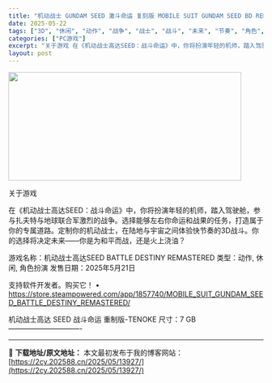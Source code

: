 ```yaml
---
title: "机动战士 GUNDAM SEED 激斗命运 复刻版 MOBILE SUIT GUNDAM SEED BD REMASTERED"
date: 2025-05-22
tags: ["3D", "休闲", "动作", "战争", "战士", "战斗", "未来", "节奏", "角色", "角色扮演"]
categories: ["PC游戏"]
excerpt: "关于游戏 在《机动战士高达SEED：战斗命运》中，你将扮演年轻的机师，踏入驾驶舱，参与扎夫特与地球联合军激烈的战争。选择能够左右你命运和战果的任务，打造属于你的专属道路。定制你的机动战士，在陆地与宇宙之间体验快节奏的3D战斗。你的选择将决定未来——你是为和平而战，还是火上浇油？ 游戏名称：机动战士高&hellip;"
layout: post
---
```


<img src="https://2cy.202588.cn/wp-content/uploads/2025/05/2025052207154355.webp" alt="" width="460" height="215" class="aligncenter size-full wp-image-13924" />

关于游戏

在《机动战士高达SEED：战斗命运》中，你将扮演年轻的机师，踏入驾驶舱，参与扎夫特与地球联合军激烈的战争。选择能够左右你命运和战果的任务，打造属于你的专属道路。定制你的机动战士，在陆地与宇宙之间体验快节奏的3D战斗。你的选择将决定未来——你是为和平而战，还是火上浇油？

游戏名称：机动战士高达SEED BATTLE DESTINY REMASTERED
类型：动作, 休闲, 角色扮演
发售日期：2025年5月21日

支持软件开发者。购买它！
• https://store.steampowered.com/app/1857740/MOBILE_SUIT_GUNDAM_SEED_BATTLE_DESTINY_REMASTERED/

机动战士高达 SEED 战斗命运 重制版-TENOKE
尺寸：7 GB
——————————- 

---
📖 **下载地址/原文地址：** 本文最初发布于我的博客网站：[https://2cy.202588.cn/2025/05/13927/](https://2cy.202588.cn/2025/05/13927/)
